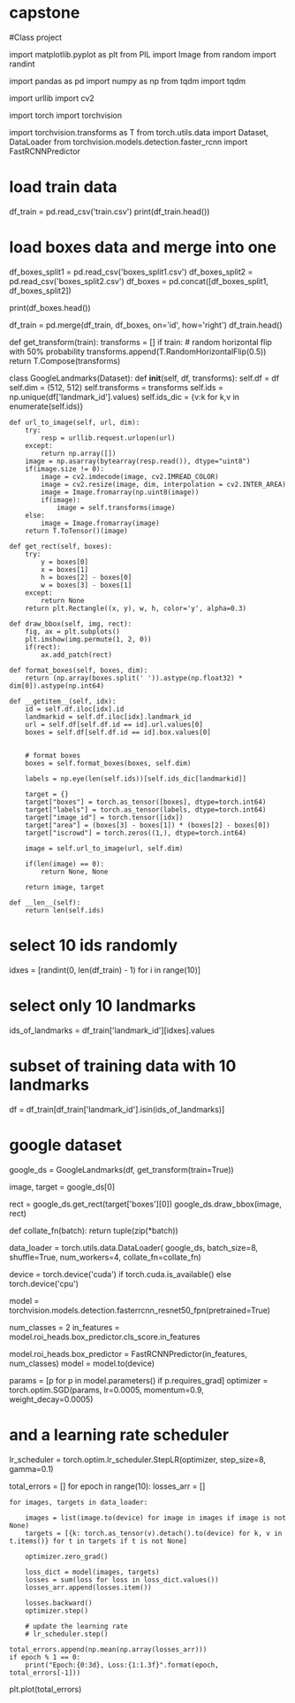 # capstone
#Class project




import matplotlib.pyplot as plt
from PIL import Image
from random import randint

import pandas as pd
import numpy as np
from tqdm import tqdm

import urllib
import cv2


import torch
import torchvision

import torchvision.transforms as T
from torch.utils.data import Dataset, DataLoader
from torchvision.models.detection.faster_rcnn import FastRCNNPredictor



# load train data
df_train = pd.read_csv('train.csv')
print(df_train.head())

# load boxes data and merge into one
df_boxes_split1 = pd.read_csv('boxes_split1.csv')
df_boxes_split2 = pd.read_csv('boxes_split2.csv')
df_boxes = pd.concat([df_boxes_split1, df_boxes_split2])

print(df_boxes.head())

df_train = pd.merge(df_train, df_boxes, on='id',  how='right')
df_train.head()



def get_transform(train):
    transforms = []
    if train:
        # random horizontal flip with 50% probability
        transforms.append(T.RandomHorizontalFlip(0.5))
    return T.Compose(transforms)


class GoogleLandmarks(Dataset):
    def __init__(self, df, transforms):
        self.df = df
        self.dim = (512, 512)
        self.transforms = transforms
        self.ids = np.unique(df['landmark_id'].values)
        self.ids_dic = {v:k for k,v in enumerate(self.ids)}
    
    def url_to_image(self, url, dim):
        try:
            resp = urllib.request.urlopen(url)
        except:
            return np.array([])
        image = np.asarray(bytearray(resp.read()), dtype="uint8")
        if(image.size != 0):
            image = cv2.imdecode(image, cv2.IMREAD_COLOR)
            image = cv2.resize(image, dim, interpolation = cv2.INTER_AREA)
            image = Image.fromarray(np.uint8(image))
            if(image):
                image = self.transforms(image)
        else:
            image = Image.fromarray(image)
        return T.ToTensor()(image)
    
    def get_rect(self, boxes):
        try:
            y = boxes[0]
            x = boxes[1]
            h = boxes[2] - boxes[0]
            w = boxes[3] - boxes[1]
        except:
            return None
        return plt.Rectangle((x, y), w, h, color='y', alpha=0.3)
    
    def draw_bbox(self, img, rect):
        fig, ax = plt.subplots()
        plt.imshow(img.permute(1, 2, 0))
        if(rect):
            ax.add_patch(rect)
    
    def format_boxes(self, boxes, dim):
        return (np.array(boxes.split(' ')).astype(np.float32) * dim[0]).astype(np.int64)
    
    def __getitem__(self, idx):
        id = self.df.iloc[idx].id
        landmarkid = self.df.iloc[idx].landmark_id
        url = self.df[self.df.id == id].url.values[0]
        boxes = self.df[self.df.id == id].box.values[0]
        
        
        # format boxes
        boxes = self.format_boxes(boxes, self.dim)
        
        labels = np.eye(len(self.ids))[self.ids_dic[landmarkid]]
        
        target = {}
        target["boxes"] = torch.as_tensor([boxes], dtype=torch.int64)
        target["labels"] = torch.as_tensor(labels, dtype=torch.int64)
        target["image_id"] = torch.tensor([idx])
        target["area"] = (boxes[3] - boxes[1]) * (boxes[2] - boxes[0])
        target["iscrowd"] = torch.zeros((1,), dtype=torch.int64)
        
        image = self.url_to_image(url, self.dim)
        
        if(len(image) == 0):
            return None, None
        
        return image, target
        
    def __len__(self):
        return len(self.ids)













# select 10 ids randomly
idxes = [randint(0, len(df_train) - 1) for i in range(10)]

# select only 10 landmarks
ids_of_landmarks = df_train['landmark_id'][idxes].values

# subset of training data with 10 landmarks
df = df_train[df_train['landmark_id'].isin(ids_of_landmarks)]

# google dataset
google_ds = GoogleLandmarks(df, get_transform(train=True))
 



image, target = google_ds[0]







rect = google_ds.get_rect(target['boxes'][0])
google_ds.draw_bbox(image, rect)




def collate_fn(batch):
    return tuple(zip(*batch))

data_loader = torch.utils.data.DataLoader(
        google_ds, batch_size=8, shuffle=True, num_workers=4,
        collate_fn=collate_fn)
        
        
        
device = torch.device('cuda') if torch.cuda.is_available() else torch.device('cpu')




model = torchvision.models.detection.fasterrcnn_resnet50_fpn(pretrained=True)

num_classes = 2
in_features = model.roi_heads.box_predictor.cls_score.in_features

model.roi_heads.box_predictor = FastRCNNPredictor(in_features, num_classes)
model = model.to(device)





params = [p for p in model.parameters() if p.requires_grad]
optimizer = torch.optim.SGD(params, lr=0.0005, momentum=0.9, weight_decay=0.0005)

# and a learning rate scheduler
lr_scheduler = torch.optim.lr_scheduler.StepLR(optimizer, step_size=8, gamma=0.1)









total_errors = []
for epoch in range(10):
    losses_arr = []

    for images, targets in data_loader:

        images = list(image.to(device) for image in images if image is not None)
        targets = [{k: torch.as_tensor(v).detach().to(device) for k, v in t.items()} for t in targets if t is not None]

        optimizer.zero_grad()

        loss_dict = model(images, targets)
        losses = sum(loss for loss in loss_dict.values())
        losses_arr.append(losses.item())

        losses.backward()
        optimizer.step()

        # update the learning rate
        # lr_scheduler.step()
        
    total_errors.append(np.mean(np.array(losses_arr)))
    if epoch % 1 == 0:
        print("Epoch:{0:3d}, Loss:{1:1.3f}".format(epoch, total_errors[-1]))







plt.plot(total_errors)


